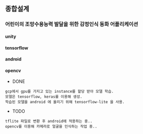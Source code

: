 ## 종합설계 
### 어린이의 조망수용능력 발달을 위한 감정인식 동화 어플리케이션

#### unity
#### tensorflow 
#### android 
#### opencv 

- DONE    
```
gcp에서 gpu를 가지고 있는 instance를 할당 받아 모델 학습.     
모델은 tensorflow, keras를 이용해 생성.
학습된 모델을 android 에 올리기 위해 tensorflow-lite 을 사용.      
```

- TODO  
 ```
tflite 파일로 변환 후 android에 적용하는 중..        
opencv를 이용해 카메라로 얼굴을 인식하는 작업 중..        
``` 
